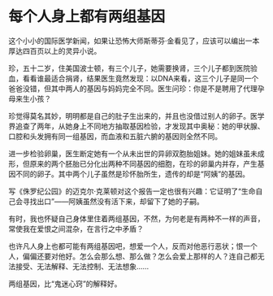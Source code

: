 # 每个人身上都有两组基因

这个小小的国际医学新闻，如果让恐怖大师斯蒂芬·金看见了，应该可以编出一本厚达四百页以上的灵异小说。 

珍，五十二岁，住美国波士顿，有三个儿子，她需要换肾，三个儿子都到医院验血，看看谁最适合捐肾，结果医生竟然发现：以DNA来看，这三个儿子是同一个爸爸没错，但其中两人的基因与妈妈完全不同。医生问珍：你是不是聘用了代理孕母来生小孩？ 

珍觉得莫名其妙，明明都是自己的肚子生出来的，并且也没借过别人的卵子。医学界追查了两年，从她身上不同地方抽取基因检验，才发现其中奥秘：她的甲状腺、口腔和头发拥有同一组基因，而血液和五脏六腑的基因则全然不同。 

进一步检验卵巢，医生断定她有一个从未出世的异卵双胞胎姐妹。她的姐妹虽未成形，但原来的两个胚胎已分化出两种不同基因的细胞，在珍的卵巢内并存，产生基因不同的卵子。其中两个儿子虽然是珍怀胎所生，遗传的却是“阿姨”的基因。 

写《侏罗纪公园》的迈克尔·克莱顿对这个报告一定也很有兴趣：它证明了“生命自己会寻找出口”——阿姨虽然没有活下来，却留下了她的子嗣。 

有时，我也怀疑自己身体里住着两组基因，不然，为何老是有两种不一样的声音，常使我在爱恨之间混杂，在言行之中矛盾？ 

也许凡人身上也都可能有两组基因吧，想爱一个人，反而对他恶行恶状；恨一个人，偏偏还要对他好。怎么会那么想、那么做？怎么会爱上那样的人？连自己都无法接受、无法解释、无法控制、无法想象…… 

两组基因，比“鬼迷心窍”的解释好。